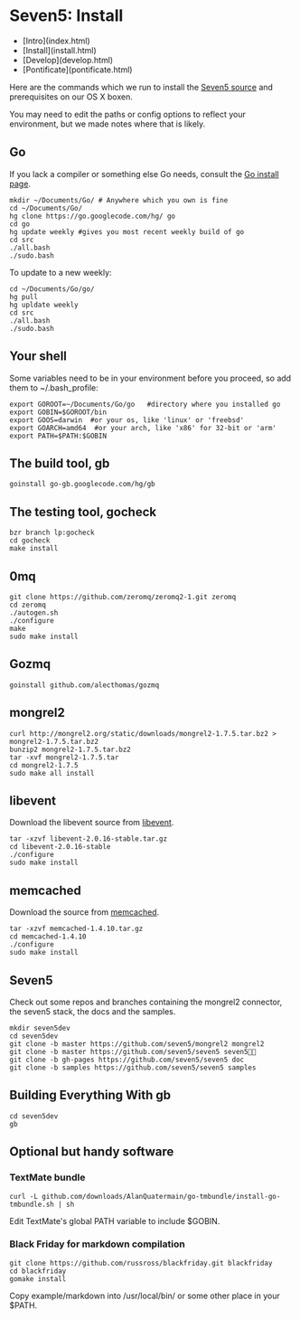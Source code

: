 # Seven5: Install

<nav>
    <ul>
        <li>[Intro](index.html)</li>
        <li>[Install](install.html)</li>
        <li>[Develop](develop.html)</li>
        <li>[Pontificate](pontificate.html)</li>
    </ul>
</nav>

Here are the commands which we run to install the [Seven5 source](https://github.com/seven5/seven5) and prerequisites on our OS X boxen.

You may need to edit the paths or config options to reflect your environment, but we made notes where that is likely.

## Go

If you lack a compiler or something else Go needs, consult the [Go install page](http://golang.org/doc/install.html).

    mkdir ~/Documents/Go/ # Anywhere which you own is fine
    cd ~/Documents/Go/
    hg clone https://go.googlecode.com/hg/ go
    cd go
    hg update weekly #gives you most recent weekly build of go
    cd src
    ./all.bash
    ./sudo.bash

To update to a new weekly:

	cd ~/Documents/Go/go/
	hg pull
	hg upldate weekly
	cd src
	./all.bash
	./sudo.bash

## Your shell

Some variables need to be in your environment before you proceed, so add them to ~/.bash_profile:

    export GOROOT=~/Documents/Go/go   #directory where you installed go
    export GOBIN=$GOROOT/bin
    export GOOS=darwin  #or your os, like 'linux' or 'freebsd'
    export GOARCH=amd64  #or your arch, like 'x86' for 32-bit or 'arm'
    export PATH=$PATH:$GOBIN

## The build tool, gb

    goinstall go-gb.googlecode.com/hg/gb

## The testing tool, gocheck

    bzr branch lp:gocheck
    cd gocheck
    make install


## 0mq

    git clone https://github.com/zeromq/zeromq2-1.git zeromq
    cd zeromq
    ./autogen.sh
    ./configure
    make
    sudo make install

## Gozmq

    goinstall github.com/alecthomas/gozmq

## mongrel2

    curl http://mongrel2.org/static/downloads/mongrel2-1.7.5.tar.bz2 > mongrel2-1.7.5.tar.bz2
    bunzip2 mongrel2-1.7.5.tar.bz2
    tar -xvf mongrel2-1.7.5.tar
    cd mongrel2-1.7.5
    sudo make all install

## libevent

Download the libevent source from [libevent](http://www.monkey.org/~provos/libevent/).

    tar -xzvf libevent-2.0.16-stable.tar.gz
    cd libevent-2.0.16-stable
    ./configure
    sudo make install

## memcached

Download the source from [memcached](http://memcached.org/).

    tar -xzvf memcached-1.4.10.tar.gz
    cd memcached-1.4.10
    ./configure
    sudo make install

## Seven5

Check out some repos and branches containing the mongrel2 connector, the seven5 stack, the docs and the samples.

    mkdir seven5dev
    cd seven5dev
    git clone -b master https://github.com/seven5/mongrel2 mongrel2
    git clone -b master https://github.com/seven5/seven5 seven5
    git clone -b gh-pages https://github.com/seven5/seven5 doc
    git clone -b samples https://github.com/seven5/seven5 samples

## Building Everything With gb

    cd seven5dev
    gb


## Optional but handy software

### TextMate bundle

    curl -L github.com/downloads/AlanQuatermain/go-tmbundle/install-go-tmbundle.sh | sh

Edit TextMate's global PATH variable to include $GOBIN.

### Black Friday for markdown compilation
    git clone https://github.com/russross/blackfriday.git blackfriday
    cd blackfriday
    gomake install

Copy example/markdown into /usr/local/bin/ or some other place in your $PATH.

